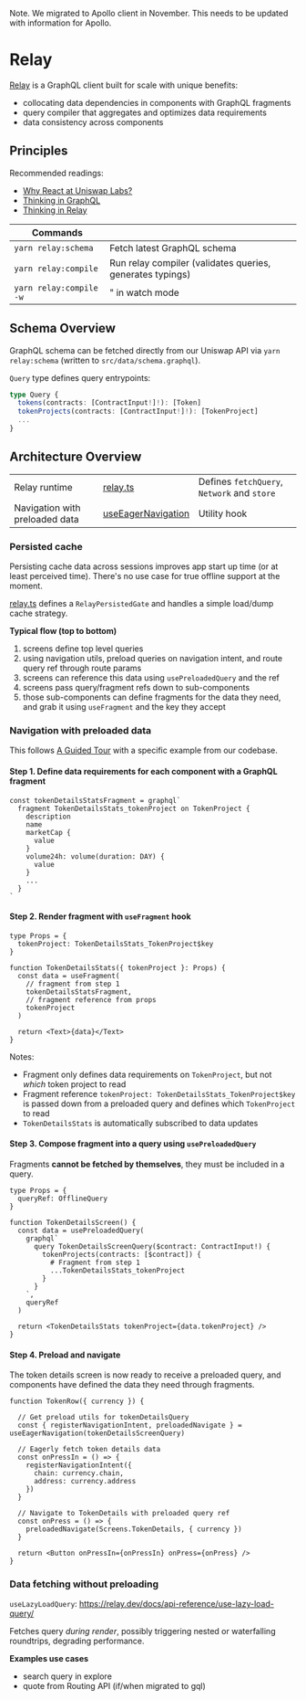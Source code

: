 Note. We migrated to Apollo client in November. This needs to be updated with information for Apollo.

# Relay

[Relay](https://relay.dev/docs/) is a GraphQL client built for scale with unique benefits:
* collocating data dependencies in components with GraphQL fragments
* query compiler that aggregates and optimizes data requirements
* data consistency across components

## Principles

Recommended readings:
* [Why React at Uniswap Labs?](https://www.notion.so/uniswaplabs/GraphQL-Client-949780e7d105405c87cdd0147bd2f84b)
* [Thinking in GraphQL](https://relay.dev/docs/principles-and-architecture/thinking-in-graphql/)
* [Thinking in Relay](https://relay.dev/docs/principles-and-architecture/thinking-in-relay/)

| Commands |   |
|---|---|
| `yarn relay:schema` | Fetch latest GraphQL schema  |
| `yarn relay:compile`  | Run relay compiler (validates queries, generates typings) |
| `yarn relay:compile -w`  | " in watch mode  |

## Schema Overview

GraphQL schema can be fetched directly from our Uniswap API via `yarn relay:schema` (written to `src/data/schema.graphql`).

`Query` type defines query entrypoints:

```ts
type Query {
  tokens(contracts: [ContractInput!]!): [Token]
  tokenProjects(contracts: [ContractInput!]!): [TokenProject]
  ...
}
```

## Architecture Overview

| | | |
|--|--|--|
| Relay runtime | [relay.ts](./relay.tsx) | Defines `fetchQuery`, `Network` and `store` |
| Navigation with preloaded data | [useEagerNavigation](../app/navigation/useEagerNavigation.ts) | Utility hook

### Persisted cache

Persisting cache data across sessions improves app start up time (or at least perceived time). There's no use case for true offline support at the moment.

[relay.ts](./relay.tsx) defines a `RelayPersistedGate` and handles a simple load/dump cache strategy.

**Typical flow (top to bottom)**

1. screens define top level queries
2. using navigation utils, preload queries on navigation intent, and route query ref through route params
3. screens can reference this data using `usePreloadedQuery` and the ref
4. screens pass query/fragment refs down to sub-components
5. those sub-components can define fragments for the data they need, and grab it using `useFragment` and the key they accept

### Navigation with preloaded data

This follows [A Guided Tour](https://relay.dev/docs/guided-tour/) with a specific example from our codebase.

#### Step 1. Define data requirements for each component with a **GraphQL fragment**

```tsx
const tokenDetailsStatsFragment = graphql`
  fragment TokenDetailsStats_tokenProject on TokenProject {
    description
    name
    marketCap {
      value
    }
    volume24h: volume(duration: DAY) {
      value
    }
    ...
  }
`
```

#### Step 2. Render fragment with `useFragment` hook

```tsx
type Props = {
  tokenProject: TokenDetailsStats_TokenProject$key 
}

function TokenDetailsStats({ tokenProject }: Props) {
  const data = useFragment(
    // fragment from step 1
    tokenDetailsStatsFragment,
    // fragment reference from props
    tokenProject
  )
  
  return <Text>{data}</Text>
}
```

Notes:
* Fragment only defines data requirements on `TokenProject`, but not *which* token project to read
* Fragment reference `tokenProject: TokenDetailsStats_TokenProject$key` is passed down from a preloaded query and defines which `TokenProject` to read
* `TokenDetailsStats` is automatically subscribed to data updates

#### Step 3. Compose fragment into a query using `usePreloadedQuery`

Fragments **cannot be fetched by themselves**, they must be included in a query.

```tsx
type Props = {
  queryRef: OfflineQuery
}

function TokenDetailsScreen() {
  const data = usePreloadedQuery(
    graphql`
      query TokenDetailsScreenQuery($contract: ContractInput!) {
        tokenProjects(contracts: [$contract]) {
          # Fragment from step 1
          ...TokenDetailsStats_tokenProject
        }
      }
    `,
    queryRef
  )

  return <TokenDetailsStats tokenProject={data.tokenProject} />
}
```

#### Step 4. Preload and navigate

The token details screen is now ready to receive a preloaded query, and components have defined the data they need through fragments.

```tsx
function TokenRow({ currency }) {

  // Get preload utils for tokenDetailsQuery
  const { registerNavigationIntent, preloadedNavigate } = useEagerNavigation(tokenDetailsScreenQuery)

  // Eagerly fetch token details data
  const onPressIn = () => {
    registerNavigationIntent({
      chain: currency.chain,
      address: currency.address
    })
  }

  // Navigate to TokenDetails with preloaded query ref
  const onPress = () => {
    preloadedNavigate(Screens.TokenDetails, { currency })
  }

  return <Button onPressIn={onPressIn} onPress={onPress} />
}
```

### Data fetching without preloading

`useLazyLoadQuery`: https://relay.dev/docs/api-reference/use-lazy-load-query/

Fetches query *during render*, possibly triggering nested or waterfalling roundtrips, degrading performance.

**Examples use cases**
* search query in explore
* quote from Routing API (if/when migrated to gql)

